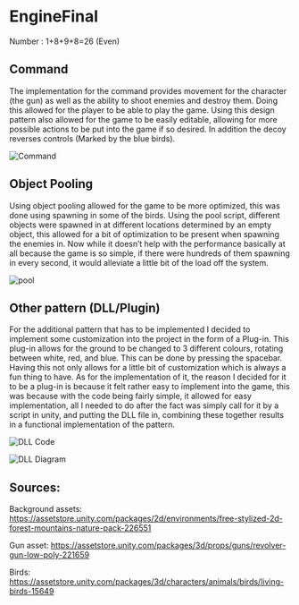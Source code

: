 # EngineFinal

Number : 1+8+9+8=26 (Even)


## Command 

The implementation for the command provides movement for the character (the gun) as well as the ability to shoot enemies and destroy them. Doing this allowed for the player to be able to play the game. Using this design pattern also allowed for the game to be easily editable, allowing for more possible actions to be put into the game if so desired. In addition the decoy reverses controls (Marked by the blue birds). 

![Command](https://github.com/user-attachments/assets/a8461908-b142-40d2-8618-ebe16d2a3d1f)


## Object Pooling

Using object pooling allowed for the game to be more optimized, this was done using spawning in some of the birds. Using the pool script, different objects were spawned in at different locations determined by an empty object, this allowed for a bit of optimization to be present when spawning the enemies in. Now while it doesn’t help with the performance basically at all because the game is so simple, if there were hundreds of them spawning in every second, it would alleviate a little bit of the load off the system. 

![pool](https://github.com/user-attachments/assets/c349524a-6b0a-450c-af4b-48b3a604bae2)


## Other pattern (DLL/Plugin)

For the additional pattern that has to be implemented I decided to implement some customization into the project in the form of a Plug-in. This plug-in allows for the ground to be changed to 3 different colours, rotating between white, red, and blue. This can be done by pressing the spacebar. Having this not only allows for a little bit of customization which is always a fun thing to have. As for the implementation of it, the reason I decided for it to be a plug-in is because it felt rather easy to implement into the game, this was because with the code being fairly simple, it allowed for easy implementation, all I needed to do after the fact was simply call for it by a script in unity, and putting the DLL file in, combining these together results in a functional implementation of the pattern. 

![DLL Code](https://github.com/user-attachments/assets/fc1a97fb-e2df-475a-87c9-0f13015f66f7)

![DLL Diagram](https://github.com/user-attachments/assets/5a49bf41-1a69-48f7-a274-24591d4b2e0d)

## Sources: 

Background assets: https://assetstore.unity.com/packages/2d/environments/free-stylized-2d-forest-mountains-nature-pack-226551

Gun asset: https://assetstore.unity.com/packages/3d/props/guns/revolver-gun-low-poly-221659

Birds: https://assetstore.unity.com/packages/3d/characters/animals/birds/living-birds-15649
